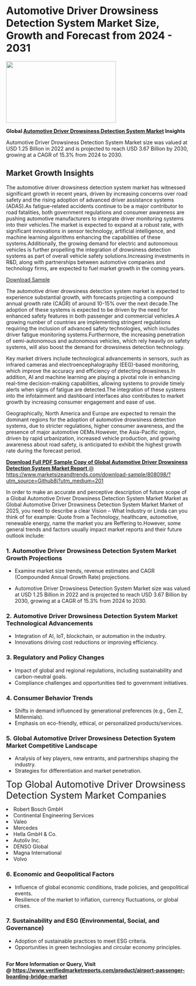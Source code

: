 <H1>Automotive Driver Drowsiness Detection System Market Size, Growth and Forecast from 2024 - 2031</H1><img class="aligncenter size-medium wp-image-584254" src="https://thirdeyenews.in/wp-content/uploads/2024/09/Global-Market-Research-300x168.jpeg" alt="" width="300" height="168" /><p><strong>Global&nbsp;<a href="https://www.marketsizeandtrends.com/download-sample/808098/?utm_source=Github8j?utm_medium=201">Automotive Driver Drowsiness Detection System Market</a> Insights</strong></p><p>Automotive Driver Drowsiness Detection System Market size was valued at USD 1.25 Billion in 2022 and is projected to reach USD 3.67 Billion by 2030, growing at a CAGR of 15.3% from 2024 to 2030.</p><p><h2>Market Growth Insights</h2> <p>The automotive driver drowsiness detection system market has witnessed significant growth in recent years, driven by increasing concerns over road safety and the rising adoption of advanced driver assistance systems (ADAS).As fatigue-related accidents continue to be a major contributor to road fatalities, both government regulations and consumer awareness are pushing automotive manufacturers to integrate driver monitoring systems into their vehicles.The market is expected to expand at a robust rate, with significant innovations in sensor technology, artificial intelligence, and machine learning algorithms enhancing the capabilities of these systems.Additionally, the growing demand for electric and autonomous vehicles is further propelling the integration of drowsiness detection systems as part of overall vehicle safety solutions.Increasing investments in R&D, along with partnerships between automotive companies and technology firms, are expected to fuel market growth in the coming years.</p> <p><a href="#">Download Sample</a></p> <p>The automotive driver drowsiness detection system market is expected to experience substantial growth, with forecasts projecting a compound annual growth rate (CAGR) of around 10-15% over the next decade.The adoption of these systems is expected to be driven by the need for enhanced safety features in both passenger and commercial vehicles.A growing number of countries are implementing stringent regulations requiring the inclusion of advanced safety technologies, which includes driver fatigue monitoring systems.Furthermore, the increasing penetration of semi-autonomous and autonomous vehicles, which rely heavily on safety systems, will also boost the demand for drowsiness detection technology.</p> <p>Key market drivers include technological advancements in sensors, such as infrared cameras and electroencephalography (EEG)-based monitoring, which improve the accuracy and efficiency of detecting drowsiness.In addition, AI and machine learning are playing a pivotal role in enhancing real-time decision-making capabilities, allowing systems to provide timely alerts when signs of fatigue are detected.The integration of these systems into the infotainment and dashboard interfaces also contributes to market growth by increasing consumer engagement and ease of use.</p> <p>Geographically, North America and Europe are expected to remain the dominant regions for the adoption of automotive drowsiness detection systems, due to stricter regulations, higher consumer awareness, and the presence of major automotive OEMs.However, the Asia-Pacific region, driven by rapid urbanization, increased vehicle production, and growing awareness about road safety, is anticipated to exhibit the highest growth rate during the forecast period.</p> <p><a href="#"></p><p><span class=""><strong>Download Full PDF Sample Copy of Global Automotive Driver Drowsiness Detection System Market Report</strong> @ <a href="https://www.marketsizeandtrends.com/download-sample/808098/?utm_source=Github8j?utm_medium=201" target="_blank">https://www.marketsizeandtrends.com/download-sample/808098/?utm_source=Github8j?utm_medium=201</a></span></p><p>In order to make an accurate and perceptive description of future scope of a Global&nbsp;Automotive Driver Drowsiness Detection System Market Market as Global&nbsp;Automotive Driver Drowsiness Detection System Market Market of 2025, you need to describe a clear Vision &ndash; What Industry or Linda can you think of for example: Quote from a Technology, healthcare, automotive, renewable energy, name the market you are Reffering to.However, some general trends and factors usually impact market reports and their future outlook include:</p><h3>1.&nbsp;<strong>Automotive Driver Drowsiness Detection System Market Growth Projections</strong></h3><ul><li>Examine market size trends, revenue estimates and CAGR (Compounded Annual Growth Rate) projections.</li><li><p>Automotive Driver Drowsiness Detection System Market size was valued at USD 1.25 Billion in 2022 and is projected to reach USD 3.67 Billion by 2030, growing at a CAGR of 15.3% from 2024 to 2030.</p></li></ul><h3>2.&nbsp;<strong>Automotive Driver Drowsiness Detection System Market Technological Advancements</strong></h3><ul><li>Integration of AI, IoT, blockchain, or automation in the industry.</li><li>Innovations driving cost reductions or improving efficiency.</li></ul><h3>3.&nbsp;<strong>Regulatory and Policy Changes</strong></h3><ul><li>Impact of global and regional regulations, including sustainability and carbon-neutral goals.</li><li>Compliance challenges and opportunities tied to government initiatives.</li></ul><h3>4.&nbsp;<strong>Consumer Behavior Trends</strong></h3><ul><li>Shifts in demand influenced by generational preferences (e.g., Gen Z, Millennials).</li><li>Emphasis on eco-friendly, ethical, or personalized products/services.</li></ul><h3>5.&nbsp;<strong>Global Automotive Driver Drowsiness Detection System Market Competitive Landscape</strong></h3><ul><li>Analysis of key players, new entrants, and partnerships shaping the industry.</li><li>Strategies for differentiation and market penetration.</li></ul><p data-pm-slice="1 1 []"><span style="color: inherit; font-family: inherit; font-size: 25px;">Top Global Automotive Driver Drowsiness Detection System Market Companies</span></p><div class="" data-test-id=""><p><li>Robert Bosch GmbH</li><li> Continental Engineering Services</li><li> Valeo</li><li> Mercedes</li><li> Hella GmbH & Co.</li><li> Autoliv Inc.</li><li> DENSO Global</li><li> Magna International</li><li> Volvo</li></p></div><h3>6.&nbsp;<strong>Economic and Geopolitical Factors</strong></h3><ul><li>Influence of global economic conditions, trade policies, and geopolitical events.</li><li>Resilience of the market to inflation, currency fluctuations, or global crises.</li></ul><h3>7.&nbsp;<strong>Sustainability and ESG (Environmental, Social, and Governance)</strong></h3><ul><li>Adoption of sustainable practices to meet ESG criteria.</li><li>Opportunities in green technologies and circular economy principles.</li></ul><h2><strong style="font-size: 14px;">For More Information or Query, Visit @&nbsp;</strong><a style="background-color: #ffffff; font-size: 14px;" href="https://www.marketsizeandtrends.com/report/automotive-driver-drowsiness-detection-system-market/" target="_blank">https://www.verifiedmarketreports.com/product/airport-passenger-boarding-bridge-market</a></h2>